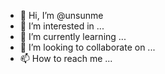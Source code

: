 - 👋 Hi, I’m @unsunme
- 👀 I’m interested in ...
- 🌱 I’m currently learning ...
- 💞️ I’m looking to collaborate on ...
- 📫 How to reach me ...

<!---
unsunme/unsunme is a ✨ special ✨ repository because its `README.md` (this file) appears on your GitHub profile.
You can click the Preview link to take a look at your changes.
--->
